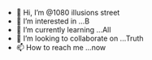 - 👋 Hi, I’m @1080 illusions street 
- 👀 I’m interested in ...B
- 🌱 I’m currently learning ...All
- 💞️ I’m looking to collaborate on ...Truth
- 📫 How to reach me ...now

<!---
4dqc/4dqc is a ✨ special ✨ repository because its `README.md` (this file) appears on your GitHub profile.
You can click the Preview link to take a look at your changes.
--->
